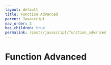 ```yaml
---
layout: default
title: Function Advanced
parent: Javascript
nav_order: 3
has_children: true
permalink: /posts/javascript/function_advanced
---
```


# Function Advanced
